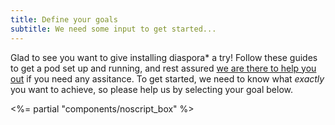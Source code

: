 ```yaml
---
title: Define your goals
subtitle: We need some input to get started...
---
```


Glad to see you want to give installing diaspora\* a try! Follow these guides to get a pod set up and running, and rest assured [we are there to help you out](<%= url_to("site", "get_help") %>) if you need any assitance. To get started, we need to know what *exactly* you want to achieve, so please help us by selecting your goal below.

<div id="install_selector">
  <%= partial "components/noscript_box" %>

  <div id="system"></div>
  <div id="distribution"></div>
  <div id="version"></div>
  <div id="env"></div>
  <div id="proxy"></div>
  <div id="guides"></div>
</div>

<script id="tpl-systems" type="text/x-handlebars-template">
  <h2>Select your operating system</h2>
  <div class="multicol row">
    {{{items}}}
  </div>
</script>

<script id="tpl-system-entry" type="text/x-handlebars-template">
 <div class="multicol col">
    <button
      class="install-button btn btn-{{color}} btn-block"
      data-system="{{key}}"
      type="button"
    >
      <i class="{{icon}}"></i><br>
      {{title}}
    </button>
  </div>
</script>

<script id="tpl-distributions" type="text/x-handlebars-template">
  <h2>Select your distribution</h2>
  <div class="multicol row">
    <div class="multicol col">
      {{{items}}}
    </div>
  </div>
</script>

<script id="tpl-distribution-entry" type="text/x-handlebars-template">
  <button
    class="install-button btn btn-{{color}} btn-block"
    data-distribution="{{key}}"
    type="button"
  >
    {{title}}
  </button>
</script>

<script id="tpl-versions" type="text/x-handlebars-template">
  <h2>Select the OS version</h2>
  <div class="multicol row">
    <div class="multicol col">
      {{{items}}}
    </div>
  </div>
</script>

<script id="tpl-version-entry" type="text/x-handlebars-template">
  <button
    class="install-button btn btn-{{color}} btn-block"
    data-version="{{key}}"
    type="button"
  >
    {{title}}
  </button>
</script>

<script id="tpl-envs" type="text/x-handlebars-template">
  <h2>Select your goal</h2>
  <div class="multicol row">
    {{{items}}}
  </div>
</script>

<script id="tpl-env-entry" type="text/x-handlebars-template">
 <div class="multicol col">
    <button
      class="install-button btn btn-{{color}} btn-block"
      data-env="{{key}}"
      type="button"
    >
      <i class="{{icon}}"></i><br>
      {{title}}
    </button>
  </div>
</script>

<script id="tpl-proxies" type="text/x-handlebars-template">
  <h2>Select your reverse proxy</h2>
  <div class="multicol row">
    {{{items}}}
  </div>
</script>

<script id="tpl-proxy-entry" type="text/x-handlebars-template">
 <div class="multicol col">
    <button
      class="install-button btn btn-{{color}} btn-block"
      data-proxy="{{key}}"
      type="button"
    >
      {{title}}
    </button>
  </div>
</script>

<script id="tpl-docker-guide" type="text/x-handlebars-template">
 <div class="multicol col">
    <a
      class="install-button btn btn-primary btn-block"
      href="<%= url_to "install", "new_pod/docker" %>{{params}}"
    >
      Install diaspora*
    </a>
  </div>
</script>

<script id="tpl-manual-guide" type="text/x-handlebars-template">
 <div class="multicol col">
    <a
      class="install-button giant-go-button btn btn-primary btn-block"
      href="<%= url_to "install", "new_pod/manual/guided/system_preparation" %>{{params}}"
    >
      Install diaspora*
    </a>
    <p class="text-center">
      <a href="<%= url_to "install", "new_pod/manual/full" %>{{params}}">Show all instructions on a single page</a>.
    </p>
  </div>
</script>

<script>
  window.installSelector = new DiasporaInstallSelector({
    available: <%= @available_environments.to_json %>,
    elements: {
      distribution: "distribution",
      env: "env",
      guides: "guides",
      proxy: "proxy",
      system: "system",
      version: "version"
    },
    templates: {
      distributions: "distributions",
      distributionsEntry: "distribution-entry",
      dockerGuide: "docker-guide",
      envEntry: "env-entry",
      envs: "envs",
      manualGuide: "manual-guide",
      proxies: "proxies",
      proxyEntry: "proxy-entry",
      systemEntry: "system-entry",
      systems: "systems",
      versions: "versions",
      versionsEntry: "version-entry"
    }
  });

  window.installSelector.init();
</script>
